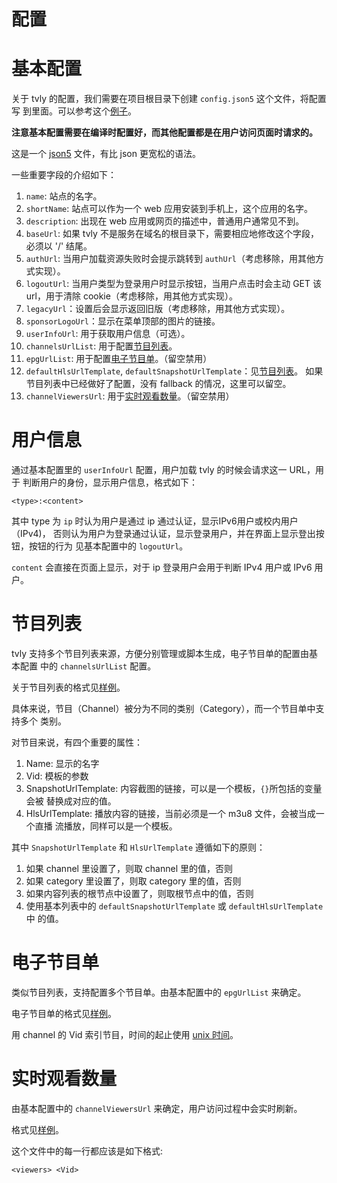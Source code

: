 # 配置

# 基本配置

关于 tvly 的配置，我们需要在项目根目录下创建 `config.json5` 这个文件，将配置写
到里面。可以参考这个[例子](../examples/config.json5)。

**注意基本配置需要在编译时配置好，而其他配置都是在用户访问页面时请求的。**

这是一个 [json5](https://json5.org/) 文件，有比 json 更宽松的语法。

一些重要字段的介绍如下：

1. `name`: 站点的名字。
2. `shortName`: 站点可以作为一个 web 应用安装到手机上，这个应用的名字。
3. `description`: 出现在 web 应用或网页的描述中，普通用户通常见不到。
4. `baseUrl`: 如果 tvly 不是服务在域名的根目录下，需要相应地修改这个字段，必须以 '/' 结尾。
5. `authUrl`: 当用户加载资源失败时会提示跳转到 `authUrl`（考虑移除，用其他方式实现）。
6. `logoutUrl`: 当用户类型为登录用户时显示按钮，当用户点击时会主动 GET 该 url，用于清除 cookie（考虑移除，用其他方式实现）。
7. `legacyUrl`：设置后会显示返回旧版（考虑移除，用其他方式实现）。
8. `sponsorLogoUrl`：显示在菜单顶部的图片的链接。
9. `userInfoUrl`: 用于获取用户信息（可选）。
10. `channelsUrlList`: 用于配置[节目列表](#节目列表)。
11. `epgUrlList`: 用于配置[电子节目单](#电子节目单)。（留空禁用）
12. `defaultHlsUrlTemplate`, `defaultSnapshotUrlTemplate`：见[节目列表](#节目列表)。
如果节目列表中已经做好了配置，没有 fallback 的情况，这里可以留空。
13. `channelViewersUrl`: 用于[实时观看数量](#实时观看数量)。（留空禁用）

# 用户信息

通过基本配置里的 `userInfoUrl` 配置，用户加载 tvly 的时候会请求这一 URL，用于
判断用户的身份，显示用户信息，格式如下：

```
<type>:<content>
```

其中 type 为 `ip` 时认为用户是通过 ip 通过认证，显示IPv6用户或校内用户（IPv4)，
否则认为用户为登录通过认证，显示登录用户，并在界面上显示登出按钮，按钮的行为
见基本配置中的 `logoutUrl`。

`content` 会直接在页面上显示，对于 ip 登录用户会用于判断 IPv4 用户或 IPv6
用户。

# 节目列表

tvly 支持多个节目列表来源，方便分别管理或脚本生成，电子节目单的配置由基本配置
中的 `channelsUrlList` 配置。

关于节目列表的格式见[样例](../config/channels.json)。

具体来说，节目（Channel）被分为不同的类别（Category），而一个节目单中支持多个
类别。

对节目来说，有四个重要的属性：

1. Name: 显示的名字
2. Vid: 模板的参数
3. SnapshotUrlTemplate: 内容截图的链接，可以是一个模板，`{}`所包括的变量会被
替换成对应的值。
4. HlsUrlTemplate: 播放内容的链接，当前必须是一个 m3u8 文件，会被当成一个直播
流播放，同样可以是一个模板。

其中 `SnapshotUrlTemplate` 和 `HlsUrlTemplate` 遵循如下的原则：

1. 如果 channel 里设置了，则取 channel 里的值，否则
2. 如果 category 里设置了，则取 category 里的值，否则
3. 如果内容列表的根节点中设置了，则取根节点中的值，否则
4. 使用基本列表中的 `defaultSnapshotUrlTemplate` 或 `defaultHlsUrlTemplate` 中
的值。

# 电子节目单

类似节目列表，支持配置多个节目单。由基本配置中的 `epgUrlList` 来确定。

电子节目单的格式见[样例](../config/epg.json)。

用 channel 的 Vid 索引节目，时间的起止使用 [unix 时间](https://en.wikipedia.org/wiki/Unix_time)。

# 实时观看数量

由基本配置中的 `channelViewersUrl` 来确定，用户访问过程中会实时刷新。

格式见[样例](../config/status.txt)。

这个文件中的每一行都应该是如下格式:

```
<viewers> <Vid>
```
